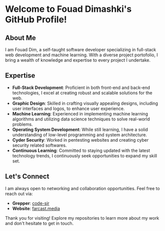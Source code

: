 # Welcome to Fouad Dimashki's GitHub Profile!

## About Me

I am Fouad Dim, a self-taught software developer specializing in full-stack web development and machine learning. With a diverse project portofolio, I bring a wealth of knowledge and expertise to every project I undertake.

## Expertise

- **Full-Stack Development**: Proficient in both front-end and back-end technologies, I excel at creating robust and scalable solutions for the web.
- **Graphic Design**: Skilled in crafting visually appealing designs, including user interfaces and logos, to enhance user experience.
- **Machine Learning**: Experienced in implementing machine learning algorithms and utilizing data science techniques to solve real-world problems.
- **Operating System Development**: While still learning, I have a solid understanding of low-level programming and system architecture.
- **Cyder Security**: Worked in pentesting websites and creating cyber security related softwares.
- **Continuous Learning**: Committed to staying updated with the latest technology trends, I continuously seek opportunities to expand my skill set.

## Let's Connect

I am always open to networking and collaboration opportunities. Feel free to reach out via:

- **Grepper**: [code-sir](https://www.grepper.com/profile/fouad-dim)
- **Website**: [farcast.media](https://www.farcast.media)

Thank you for visiting! Explore my repositories to learn more about my work and don't hesitate to get in touch.
